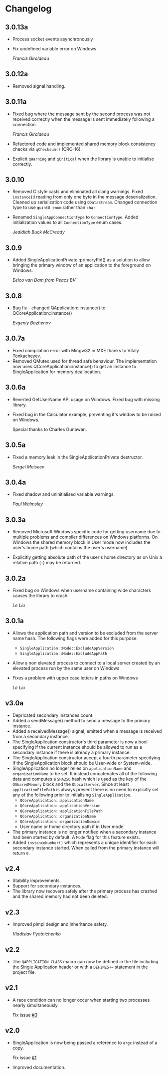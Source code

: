 # Changelog

## **3.0.13a**

- Process socket events asynchronously
- Fix undefined variable error on Windows

  _Francis Giraldeau_

## **3.0.12a**

- Removed signal handling.

## **3.0.11a**

- Fixed bug where the message sent by the second process was not received
  correctly when the message is sent immediately following a connection.

  _Francis Giraldeau_

- Refactored code and implemented shared memory block consistency checks
  via `qChecksum()` (CRC-16).
- Explicit `qWarning` and `qCritical` when the library is unable to initialise
  correctly.

## **3.0.10**

- Removed C style casts and eliminated all clang warnings. Fixed `instanceId`
  reading from only one byte in the message deserialization. Cleaned up
  serialization code using `QDataStream`. Changed connection type to use
  `quint8 enum` rather than `char`.
- Renamed `SingleAppConnectionType` to `ConnectionType`. Added initialization
  values to all `ConnectionType` enum cases.

  _Jedidiah Buck McCready_

## **3.0.9**

- Added SingleApplicationPrivate::primaryPid() as a solution to allow
  bringing the primary window of an application to the foreground on
  Windows.

  _Eelco van Dam from Peacs BV_

## **3.0.8**

- Bug fix - changed QApplication::instance() to QCoreApplication::instance()

  _Evgeniy Bazhenov_

## **3.0.7a**

- Fixed compilation error with Mingw32 in MXE thanks to Vitaly Tonkacheyev.
- Removed QMutex used for thread safe behaviour. The implementation now uses
  QCoreApplication::instance() to get an instance to SingleApplication for
  memory deallocation.

## **3.0.6a**

- Reverted GetUserName API usage on Windows. Fixed bug with missing library.
- Fixed bug in the Calculator example, preventing it's window to be raised
  on Windows.

  Special thanks to Charles Gunawan.

## **3.0.5a**

- Fixed a memory leak in the SingleApplicationPrivate destructor.

  _Sergei Moiseev_

## **3.0.4a**

- Fixed shadow and uninitialised variable warnings.

  _Paul Walmsley_

## **3.0.3a**

- Removed Microsoft Windows specific code for getting username due to
  multiple problems and compiler differences on Windows platforms. On
  Windows the shared memory block in User mode now includes the user's
  home path (which contains the user's username).

- Explicitly getting absolute path of the user's home directory as on Unix
  a relative path (`~`) may be returned.

## **3.0.2a**

- Fixed bug on Windows when username containing wide characters causes the
  library to crash.

  _Le Liu_

## **3.0.1a**

- Allows the application path and version to be excluded from the server name
  hash. The following flags were added for this purpose:
  - `SingleApplication::Mode::ExcludeAppVersion`
  - `SingleApplication::Mode::ExcludeAppPath`
- Allow a non elevated process to connect to a local server created by an
  elevated process run by the same user on Windows
- Fixes a problem with upper case letters in paths on Windows

  _Le Liu_

## **v3.0a**

- Depricated secondary instances count.
- Added a sendMessage() method to send a message to the primary instance.
- Added a receivedMessage() signal, emitted when a message is received from a
  secondary instance.
- The SingleApplication constructor's third parameter is now a bool
  specifying if the current instance should be allowed to run as a secondary
  instance if there is already a primary instance.
- The SingleApplication constructor accept a fourth parameter specifying if
  the SingleApplication block should be User-wide or System-wide.
- SingleApplication no longer relies on `applicationName` and
  `organizationName` to be set. It instead concatenates all of the following
  data and computes a `SHA256` hash which is used as the key of the
  `QSharedMemory` block and the `QLocalServer`. Since at least
  `applicationFilePath` is always present there is no need to explicitly set
  any of the following prior to initialising `SingleApplication`.
  - `QCoreApplication::applicationName`
  - `QCoreApplication::applicationVersion`
  - `QCoreApplication::applicationFilePath`
  - `QCoreApplication::organizationName`
  - `QCoreApplication::organizationDomain`
  - User name or home directory path if in User mode
- The primary instance is no longer notified when a secondary instance had
  been started by default. A `Mode` flag for this feature exists.
- Added `instanceNumber()` which represents a unique identifier for each
  secondary instance started. When called from the primary instance will
  return `0`.

## **v2.4**

- Stability improvements
- Support for secondary instances.
- The library now recovers safely after the primary process has crashed
  and the shared memory had not been deleted.

## **v2.3**

- Improved pimpl design and inheritance safety.

  _Vladislav Pyatnichenko_

## **v2.2**

- The `QAPPLICATION_CLASS` macro can now be defined in the file including the
  Single Application header or with a `DEFINES+=` statement in the project file.

## **v2.1**

- A race condition can no longer occur when starting two processes nearly
  simultaneously.

  Fix issue [#3](https://github.com/itay-grudev/SingleApplication/issues/3)

## **v2.0**

- SingleApplication is now being passed a reference to `argc` instead of a
  copy.

  Fix issue [#1](https://github.com/itay-grudev/SingleApplication/issues/1)

- Improved documentation.
